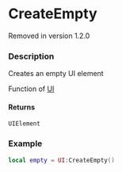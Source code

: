 # CreateEmpty

<div class="alert alert-danger">Removed in version 1.2.0</div>

### Description

Creates an empty UI element

Function of [UI](../../)

#### Returns

`UIElement`

### Example

```lua
local empty = UI:CreateEmpty()
```
